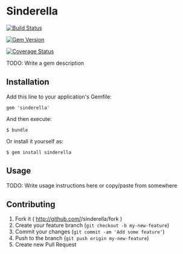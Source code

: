# Sinderella

[![Build Status](https://travis-ci.org/Zhomart/sinderella.png?branch=master)](https://travis-ci.org/Zhomart/sinderella)

[![Gem Version](https://badge.fury.io/rb/sinderella.png)](http://badge.fury.io/rb/sinderella)

[![Coverage Status](https://coveralls.io/repos/Zhomart/sinderella/badge.png)](https://coveralls.io/r/Zhomart/sinderella)

TODO: Write a gem description

## Installation

Add this line to your application's Gemfile:

    gem 'sinderella'

And then execute:

    $ bundle

Or install it yourself as:

    $ gem install sinderella

## Usage

TODO: Write usage instructions here or copy/paste from somewhere

## Contributing

1. Fork it ( http://github.com/<my-github-username>/sinderella/fork )
2. Create your feature branch (`git checkout -b my-new-feature`)
3. Commit your changes (`git commit -am 'Add some feature'`)
4. Push to the branch (`git push origin my-new-feature`)
5. Create new Pull Request
